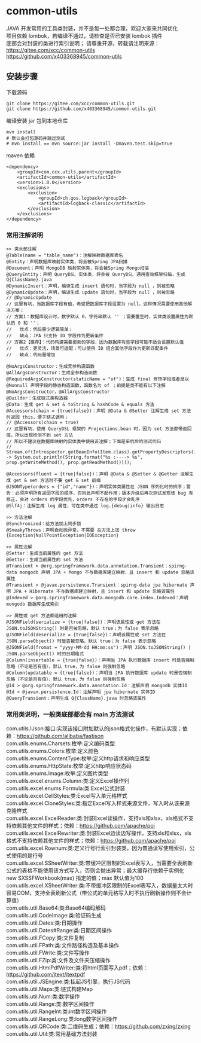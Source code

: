 # common-utils

JAVA 开发常用的工具类封装，并不是每一处都合理，欢迎大家来共同优化  
项目依赖 lombok，若编译不通过，请检查是否已安装 lombok 插件  
底部会对封装的类进行索引说明；
请尊重开源，转载请注明来源：  
https://gitee.com/xcc/common-utils  
https://github.com/x403368945/common-utils  

## 安装步骤
下载源码
```
git clone https://gitee.com/xcc/common-utils.git
git clone https://github.com/x403368945/common-utils.git
```
编译安装 jar 包到本地仓库
```
mvn install
# 默认会打包源码并跳过测试
# mvn install == mvn source:jar install -Dmaven.test.skip=true
```
maven 依赖
```
<dependency>
    <groupId>com.ccx.utils.parent</groupId>
    <artifactId>common-utils</artifactId>
    <version>1.0.0</version>
    <exclusions>
        <exclusion>
            <groupId>ch.qos.logback</groupId>
            <artifactId>logback-classic</artifactId>
        </exclusion>
    </exclusions>
</dependency>
```


### 常用注解说明
```
>> 类头部注解
@Table(name = "table_name")：注解映射数据库表名
@Entity：声明数据库映射实体类，将会被Spring JPA扫描
@Document：声明 MongoDB 映射实体类，将会被Spring Mongo扫描
@QueryEntity：声明 QueryDSL 实体类，将会被 QueryDSL 通用查询框架扫描，生成Q{ClassName}.java
@DynamicInsert：声明，编译生成 insert 语句时，当字段为 null ，则被忽略 
@DynamicUpdate：声明，编译生成 update 语句时，当字段为 null ，则被忽略
// @DynamicUpdate
// 这里有坑，当数据库字段有值，希望把数据库字段设置为 null，这种情况需要使用其他解决方案；
// 方案1：数据库设计时，数字默认 0，字符串默认 '' ；需要置空时，实体类设置属性为默认的 0 和 ''；
//   优点：代码量少逻辑简单；
//   缺点：JPA 只支持 ID 字段作为更新条件
// 方案2【推荐】：代码构建需要更新的字段，因为数据库有些字段可能不适合设置默认值
//   优点：更灵活，场景可适配；可以使用 ID 组合其他字段作为更新匹配条件
//   缺点：代码量增加

@NoArgsConstructor：生成无参构造函数
@AllArgsConstructor：生成全参构造函数
@RequiredArgsConstructor(staticName = "of")：生成 final 修饰字段或者是以 @Nonnull 声明字段的静态构造函数，函数名为 of ；前提是类不能有以下注解 @NoArgsConstructor，@AllArgsConstructor
@Builder：生成链式类构造器
@Data：生成 get & set & toString & hashCode & equals 方法
@Accessors(chain = {true|false})：声明 @Data & @Setter 注解生成 set 方法时返回 this，便于链式调用；
// @Accessors(chain = true)
// 这里有坑，使用 QueryDSL 框架的 Projections.bean 时，因为 set 方法都带返回值，所以出现检测不到 set 方法
// 所以不建议在数据库映射的实体类中使用该注解；下面是采坑后的测试代码
// Stream.of(Introspector.getBeanInfo(Item.class).getPropertyDescriptors()).forEach(prop -> System.out.println(String.format("%s :----> %s", prop.getWriteMethod(), prop.getReadMethod())));
 
@Accessors(fluent = {true|false})：声明 @Data & @Setter & @Getter 注解生成 get & set 方法时不要 get & set 前缀
@JSONType(orders = {"id","name"})：声明实体类属性在 JSON 序列化时的排序；警告：必须声明所有返回字段的顺序，否则此声明不起作用；版本升级后再次测试发现该 bug 有修正，会对 orders 的字段优先，orders 不存在的字段才会乱序
@Slf4j：注解生成 log 属性，可在类中通过 log.{debug|info} 输出日志
 
>> 方法注解
@Synchronized：给方法加上同步锁
@SneakyThrows：声明自动抛异常，不需要 在方法上加 throw {Exception|NullPointException|IOException}
 
>> 属性注解
@Setter：生成当前属性的 get 方法
@Getter：生成当前属性的 set 方法
@Transient > @org.springframework.data.annotation.Transient：spirng-data mongodb 声明 JPA + Mongo 不与数据库建立映射，且 insert 和 update 忽略该属性
@Transient > @javax.persistence.Transient：spirng-data jpa hibernate 声明 JPA + Hibernate 不与数据库建立映射，且 insert 和 update 忽略该属性
@Indexed > @org.springframework.data.mongodb.core.index.Indexed：声明 mongodb 数据库生成索引
 
>> 属性或 get 方法都适用的注解
@JSONField(serialize = {true|false})：声明该属性或 get 方法在 JSON.toJSONString() 时是否被忽略，默认 true；为 false 表示忽略
@JSONField(deserialize = {true|false})：声明该属性或 set 方法在 JSON.parseObject() 时是否被忽略，默认 true；为 false 表示忽略
@JSONField(fromat = "yyyy-MM-dd HH:mm:ss")：声明 JSON.toJSONString() | JSON.parseObject() 时的日期格式
@Column(insertable = {true|false})：声明当 JPA 执行数据库 insert 时是否强制忽略（不论是否有值），默认 true，为 false 则强制忽略
@Column(updatable = {true|false})：声明当 JPA 执行数据库 update 时是否强制忽略（不论是否有值），默认 true，为 false 则强制忽略
@Id > @org.springframework.data.annotation.Id：注解声明 mongodb 实体ID
@Id > @javax.persistence.Id：注解声明 jpa hibernate 实体ID
@QueryTransient：声明生成 Q{ClassName}.java 时忽略该属性
```

### 常用类说明，一般类底部都会有 main 方法测试
com.utils.IJson:接口:实现该接口附加默认的json格式化操作，有默认实现；依赖：https://github.com/alibaba/fastjson  
com.utils.enums.Charsets:枚举:定义编码类型  
com.utils.enums.Colors:枚举:定义颜色  
com.utils.enums.ContentType:枚举:定义http请求和响应类型  
com.utils.enums.HttpState:枚举:定义http响应状态码  
com.utils.enums.Image:枚举:定义图片类型  
com.utils.excel.enums.Column:类:定义Excel操作列  
com.utils.excel.enums.Formula:类:Excel公式封装  
com.utils.excel.CellStyles:类:Excel写入单元格样式  
com.utils.excel.CloneStyles:类:指定Excel写入样式来源文件，写入时从该来源克隆样式  
com.utils.excel.ExcelReader:类:封装Excel读操作，支持xls和xlsx，xls格式不支持依赖其他文件的样式；依赖：https://github.com/apache/poi  
com.utils.excel.ExcelRewriter:类:封装Excel边读边写操作，支持xls和xlsx，xls格式不支持依赖其他文件的样式；依赖：https://github.com/apache/poi  
com.utils.excel.Rownum:类:定义行号行索引封装类，因为普通读写使用索引，公式使用的是行号  
com.utils.excel.SSheetWriter:类:带缓冲区限制的Excel表写入，当需要全表刷新公式的表格不能使用该方式写入，否则会抛出异常；最大缓存行依赖于实例化 new SXSSFWorkbook(max) 指定的值；max 默认值为100  
com.utils.excel.XSheetWriter:类:不带缓冲区限制的Excel表写入，数据量太大时容易OOM，支持全表刷新公式（带公式的单元格写入时不执行刷新操作则不会计算值）  
com.utils.util.Base64:类:Base64编码解码  
com.utils.util.CodeImage:类:验证码生成  
com.utils.util.Dates:类:日期操作  
com.utils.util.Dates#Range:类:日期区间操作  
com.utils.util.FCopy:类:文件复制  
com.utils.util.FPath:类:文件路径构造及基本操作  
com.utils.util.FWrite:类:文件写操作  
com.utils.util.FZip:类:文件及文件夹压缩操作  
com.utils.util.HtmlPdfWriter:类:将html页面写入pdf；依赖：https://github.com/itext/itextpdf  
com.utils.util.JSEngine:类:挂起JS引擎，执行JS代码    
com.utils.util.Maps:类:链式构建Map  
com.utils.util.Num:类:数字操作  
com.utils.util.Range:类:数字区间操作  
com.utils.util.RangeInt:类:int数字区间操作  
com.utils.util.RangeLong:类:long数字区间操作  
com.utils.util.QRCode:类:二维码生成；依赖：https://github.com/zxing/zxing    
com.utils.util.Util:类:常用基础方法封装  